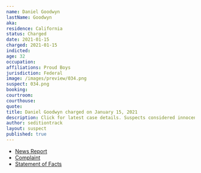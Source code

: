 ```yaml
---
name: Daniel Goodwyn
lastName: Goodwyn
aka:
residence: California
status: Charged
date: 2021-01-15
charged: 2021-01-15
indicted:
age: 32
occupation:
affiliations: Proud Boys
jurisdiction: Federal
image: /images/preview/034.png
suspect: 034.png
booking:
courtroom:
courthouse:
quote:
title: Daniel Goodwyn charged on January 15, 2021
description: Click for latest case details. Suspects considered innocent until proven guilty.
author: seditiontrack
layout: suspect
published: true
---
```

- [News Report](https://www.sfgate.com/crime/article/daniel-goodwyn-sf-proud-boys-capitol-arrests-15877697.php)
- [Complaint](https://assets.documentcloud.org/documents/20456929/1-15-21-us-v-daniel-goodwyn-complaint-statement.pdf)
- [Statement of Facts](https://www.justice.gov/opa/page/file/1362756/download)
